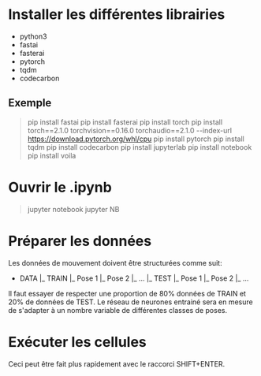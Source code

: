 # Installer les différentes librairies

- python3
- fastai
- fasterai
- pytorch
- tqdm
- codecarbon

## Exemple

> pip install fastai
> pip install fasterai
> pip install torch
> pip install torch==2.1.0 torchvision==0.16.0 torchaudio==2.1.0 --index-url https://download.pytorch.org/whl/cpu
> pip install pytorch
> pip install tqdm
> pip install codecarbon
> pip install jupyterlab
> pip install notebook
> pip install voila

# Ouvrir le .ipynb 

> jupyter notebook
> jupyter NB

# Préparer les données

Les données de mouvement doivent être structurées comme suit:

- DATA
|_ TRAIN
    |_ Pose 1
    |_ Pose 2
    |_ ...
|_ TEST
    |_ Pose 1
    |_ Pose 2
    |_ ...


Il faut essayer de respecter une proportion de 80% données de TRAIN et 20% de données de TEST. Le réseau de neurones entrainé sera en mesure de s'adapter à un nombre variable de différentes classes de poses.


# Exécuter les cellules

Ceci peut être fait plus rapidement avec le raccorci SHIFT+ENTER.

